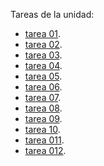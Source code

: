 <div align="justify">

Tareas de la unidad:
- [tarea 01](tarea1).
- [tarea 02](tarea2).
- [tarea 03](tarea3).
- [tarea 04](tarea4).
- [tarea 05](tarea5).
- [tarea 06](tarea6).
- [tarea 07](tarea7).
- [tarea 08](tarea8).
- [tarea 09](tarea9).
- [tarea 10](tarea10).
- [tarea 011](tarea11).
- [tarea 012](tarea12).
<!--
- [tarea 01](tarea1).
- [tarea 01](tarea1).

- [tarea 01](tarea1).
-->
</div>